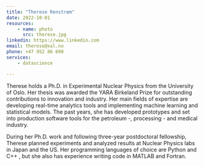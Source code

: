 ```yaml
---
title: "Therese Renstrøm"
date: 2022-10-01
resources:
    - name: photo
      src: therese.jpg
linkedin: https://www.linkedin.com
email: therese@xal.no
phone: +47 952 86 690
services:
    - datascience

---
```


Therese holds a Ph.D. in Experimental Nuclear Physics from the University of Oslo. Her thesis was awarded the YARA Birkeland Prize for outstanding contributions to 
innovation and industry. Her main fields of expertise are developing real-time analytics tools and implementing machine learning and statistical models. The past years,
she has developed prototypes and set into production software tools for the petroleum -, processing - and medical industry.

During her Ph.D. work and following three-year postdoctoral fellowship, Therese planned experiments and analyzed results at Nuclear Physics labs in Japan and the US.
Her programming languages of choice are Python and C++ , but she also has experience writing code in MATLAB and Fortran.